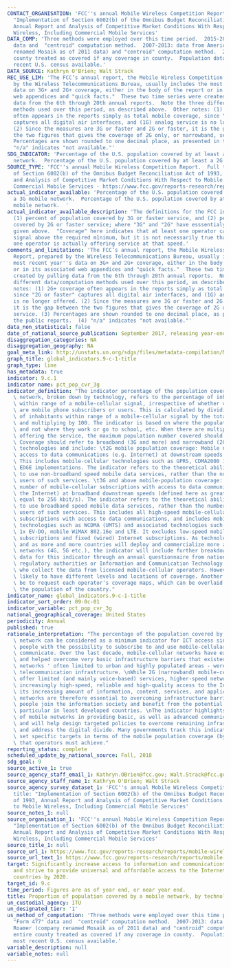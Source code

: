 ```yaml
---
CONTACT_ORGANISATION: 'FCC''s annual Mobile Wireless Competition Report.  Full title:
  "Implementation of Section 6002(b) of the Omnibus Budget Reconciliation Act of 1993,
  Annual Report and Analysis of Competitive Market Conditions With Respect to Mobile
  Wireless, Including Commercial Mobile Services'
DATA_COMP: 'Three methods were employed over this time period.  2015-2016: "Form 477"
  data and  "centroid" computation method.  2007-2013: data from American Roamer (company
  renamed Mosaik as of 2011 data) and "centroid" computation method.  2000-2005: entire
  county treated as covered if any coverage in county.  Population data from most
  recent U.S. census available.'
DATA_SOURCE: Kathryn O'Brien; Walt Strack
REC_USE_LIM: 'The FCC’s annual report, the Mobile Wireless Competition Report, prepared
  by the Wireless Telecommunications Bureau, usually includes the most recent year''s
  data on 3G+ and 2G+ coverage, either in the body of the report or in its associated
  web appendices and "quick facts."  These two time series were created by pulling
  data from the 6th through 20th annual reports.  Note the three different data/computation
  methods used over this period, as described above.  Other notes: (1) 2G+ coverage
  often appears in the reports simply as total mobile coverage, since "2G or faster"
  captures all digital air interfaces, and (1G) analog service is no longer offered.
  (2) Since the measures are 3G or faster and 2G or faster, it is the gap between
  the two figures that gives the coverage of 2G only, or narrowband, service. (3)
  Percentages are shown rounded to one decimal place, as presented in the public reports.  (4)
  "n/a" indicates "not available."'
SDG_INDICATOR: 'Percentage of the U.S. population covered by at least a 3G mobile
  network.  Percentage of the U.S. population covered by at least a 2G mobile network.  '
SOURCE_TYPE: 'FCC''s annual Mobile Wireless Competition Report.  Full title: "Implementation
  of Section 6002(b) of the Omnibus Budget Reconciliation Act of 1993, Annual Report
  and Analysis of Competitive Market Conditions With Respect to Mobile Wireless, Including
  Commercial Mobile Services - https://www.fcc.gov/reports-research/reports/mobile-wireless-competition-reports'
actual_indicator_available: 'Percentage of the U.S. population covered by at least
  a 3G mobile network.  Percentage of the U.S. population covered by at least a 2G
  mobile network.  '
actual_indicator_available_description: 'The definitions for the FCC indicators are:
  (1) percent of population covered by 3G or faster service, and (2) percent of population
  covered by 2G or faster service; where "3G" and "2G" have esssentialy the definitions
  given above.  "Coverage" here indicates that at least one operator can provide a
  signal above the required m1nimum, but it is not necessarily true that at least
  one operator is actually offering service at that speed.'
comments_and_limitations: 'The FCC’s annual report, the Mobile Wireless Competition
  Report, prepared by the Wireless Telecommunications Bureau, usually includes the
  most recent year''s data on 3G+ and 2G+ coverage, either in the body of the report
  or in its associated web appendices and "quick facts."  These two time series were
  created by pulling data from the 6th through 20th annual reports.  Note the three
  different data/computation methods used over this period, as described above.  Other
  notes: (1) 2G+ coverage often appears in the reports simply as total mobile coverage,
  since "2G or faster" captures all digital air interfaces, and (1G) analog service
  is no longer offered. (2) Since the measures are 3G or faster and 2G or faster,
  it is the gap between the two figures that gives the coverage of 2G only, or narrowband,
  service. (3) Percentages are shown rounded to one decimal place, as presented in
  the public reports.  (4) "n/a" indicates "not available."'
data_non_statistical: false
date_of_national_source_publication: September 2017, releasing year-end 2016 data.
disaggregation_categories: NA
disaggregation_geography: NA
goal_meta_link: http://unstats.un.org/sdgs/files/metadata-compilation/Metadata-Goal-9.pdf
graph_title: global_indicators.9-c-1-title
graph_type: line
has_metadata: true
indicator: 9.c.1
indicator name: pct_pop_cvr_3g
indicator_definition: "The indicator percentage of the population covered by a mobile\
  \ network, broken down by technology, refers to the percentage of inhabitants living\
  \ within range of a mobile-cellular signal, irrespective of whether or not they\
  \ are mobile phone subscribers or users. This is calculated by dividing the number\
  \ of inhabitants within range of a mobile-cellular signal by the total population\
  \ and multiplying by 100. The indicator is based on where the population lives,\
  \ and not where they work or go to school, etc. When there are multiple operators\
  \ offering the service, the maximum population number covered should be reported.\
  \ Coverage should refer to broadband (3G and more) and narrowband (2G) mobile-cellular\
  \ technologies and include: \t2G mobile population coverage: Mobile networks with\
  \ access to data communications (e.g. Internet) at downstream speeds below 256 kbit/s.\
  \ This includes mobile-cellular technologies such as GPRS, CDMA2000 1x and most\
  \ EDGE implementations. The indicator refers to the theoretical ability of subscribers\
  \ to use non-broadband speed mobile data services, rather than the number of active\
  \ users of such services. \t3G and above mobile-population coverage: Refers to the\
  \ number of mobile-cellular subscriptions with access to data communications (e.g.\
  \ the Internet) at broadband downstream speeds (defined here as greater than or\
  \ equal to 256 kbit/s). The indicator refers to the theoretical ability of subscribers\
  \ to use broadband speed mobile data services, rather than the number of active\
  \ users of such services. This includes all high-speed mobile-cellular telephone\
  \ subscriptions with access to data communications, and includes mobile-cellular\
  \ technologies such as WCDMA (UMTS) and associated technologies such as HSPA, CDMA2000\
  \ 1x EV-DO, mobile WiMAX 802.16e and LTE. It excludes low-speed mobilebroadband\
  \ subscriptions and fixed (wired) Internet subscriptions. As technologies evolve\
  \ and as more and more countries will deploy and commercialize more advanced mobilebroadband\
  \ networks (4G, 5G etc.), the indicator will include further breakdowns. ITU collects\
  \ data for this indicator through an annual questionnaire from national telecommunication\
  \ regulatory authorities or Information and Communication Technology (ICT) Ministries,\
  \ who collect the data from licensed mobile-cellular operators. However, they are\
  \ likely to have different levels and locations of coverage. Another method would\
  \ be to request each operator's coverage maps, which can be overlaid with maps showing\
  \ the population of the country."
indicator_name: global_indicators.9-c-1-title
indicator_sort_order: 09-0c-01
indicator_variable: pct_pop_cvr_3g
national_geographical_coverage: United States
periodicity: Annual
published: true
rationale_interpretation: "The percentage of the population covered by a mobile cellular\
  \ network can be considered as a minimum indicator for ICT access since it provides\
  \ people with the possibility to subscribe to and use mobile-cellular services to\
  \ communicate. Over the last decade, mobile-cellular networks have expanded rapidly\
  \ and helped overcome very basic infrastructure barriers that existed when fixed-telephone\
  \ networks ' often limited to urban and highly populated areas - were the dominant\
  \ telecommunication infrastructure. \nWhile 2G (narrowband) mobile-cellular networks\
  \ offer limited (and mainly voice-based) services, higher-speed networks provide\
  \ increasingly high-speed, reliable and high-quality access to the Internet and\
  \ its increasing amount of information, content, services, and applications. Mobile\
  \ networks are therefore essential to overcoming infrastructure barriers, helping\
  \ people join the information society and benefit from the potential of ICTs, in\
  \ particular in least developed countries. \nThe indicator highlights the importance\
  \ of mobile networks in providing basic, as well as advanced communication services\
  \ and will help design targeted policies to overcome remaining infrastructure barriers,\
  \ and address the digital divide. Many governments track this indicator and have\
  \ set specific targets in terms of the mobile population coverage (by technology)\
  \ that operators must achieve."
reporting_status: complete
scheduled_update_by_national_source: Fall, 2018
sdg_goal: 9
source_active_1: true
source_agency_staff_email_1: Kathryn.OBrien@fcc.gov; Walt.Strack@fcc.gov
source_agency_staff_name_1: Kathryn O'Brien; Walt Strack
source_agency_survey_dataset_1: 'FCC''s annual Mobile Wireless Competition Report.  Full
  title: "Implementation of Section 6002(b) of the Omnibus Budget Reconciliation Act
  of 1993, Annual Report and Analysis of Competitive Market Conditions With Respect
  to Mobile Wireless, Including Commercial Mobile Services'
source_notes_1: null
source_organisation_1: 'FCC''s annual Mobile Wireless Competition Report.  Full title:
  "Implementation of Section 6002(b) of the Omnibus Budget Reconciliation Act of 1993,
  Annual Report and Analysis of Competitive Market Conditions With Respect to Mobile
  Wireless, Including Commercial Mobile Services'
source_title_1: null
source_url_1: https://www.fcc.gov/reports-research/reports/mobile-wireless-competition-reports
source_url_text_1: https://www.fcc.gov/reports-research/reports/mobile-wireless-competition-reports
target: Significantly increase access to information and communications technology
  and strive to provide universal and affordable access to the Internet in least developed
  countries by 2020.
target_id: 9.c
time_period: Figures are as of year end, or near year end.
title: Proportion of population covered by a mobile network, by technology
un_custodial_agency: ITU
un_designated_tier: '1'
us_method_of_computation: 'Three methods were employed over this time period.  2015-2016:
  "Form 477" data and  "centroid" computation method.  2007-2013: data from American
  Roamer (company renamed Mosaik as of 2011 data) and "centroid" computation method.  2000-2005:
  entire county treated as covered if any coverage in county.  Population data from
  most recent U.S. census available.'
variable_description: null
variable_notes: null
---
```

